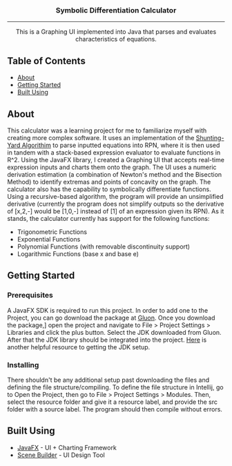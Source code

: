 

<h3 align="center">Symbolic Differentiation Calculator</h3>

---

<p align="center"> This is a Graphing UI implemented into Java that parses and evaluates characteristics of equations.
    <br> 
</p>

##  Table of Contents
- [About](#about)
- [Getting Started](#getting_started)
- [Built Using](#built_using)

##  About <a name = "about"></a>
This calculator was a learning project for me to familiarize myself with creating more complex software. It uses an implementation of the [Shunting-Yard Algorithim](https://www.google.com/search?client=firefox-b-1-d&q=shunting+yard+algorithm)
to parse inputted equations into RPN, where it is then used in tandem with a stack-based expression evaluator to evaluate functions in R^2. Using the JavaFX
library, I created a Graphing UI that accepts real-time expression inputs and charts them onto the graph. The UI uses a numeric derivation estimation (a combination of Newton's
method and the Bisection Method) to
identify extremas and points of concavity on the graph. The calculator also has the capability to symbolically differentiate functions. Using a recursive-based algorithm,
the program will provide an unsimplified derivative (currently the program does not simplify outputs so the derivative of [x,2,-] would be [1,0,-] instead of [1] of 
an expression given its RPN).
As it stands, the calculator currently has support for the following functions:
- Trigonometric Functions
- Exponential Functions
- Polynomial Functions (with removable discontinuity support)
- Logarithmic Functions (base x and base e)


##  Getting Started <a name = "getting_started"></a>

### Prerequisites
A JavaFX SDK is required to run this project. In order to add one to the Project, you can go download the package at [Gluon](https://gluonhq.com/products/javafx/). Once you download the package,]
open the project and navigate to File > Project Settings > Libraries and click the plus button. Select the JDK downloaded from Gluon. After that the JDK library should be integrated
into the project. [Here](https://stackoverflow.com/questions/52682195/how-to-get-javafx-and-java-11-working-in-intellij-idea) is another helpful resource to getting the JDK setup.

### Installing
There shouldn't be any additional setup past downloading the files and defining the file structure/compiling. To define the file structure in Intellij, go to 
Open the Project, then go to File > Project Settings > Modules. Then, select the resource folder and give it a resource label, and provide the src folder with a source label.
The program should then compile without errors.

## Built Using <a name = "built_using"></a>
- [JavaFX](https://openjfx.io//) - UI + Charting Framework
- [Scene Builder](https://gluonhq.com/products/scene-builder/) - UI Design Tool

